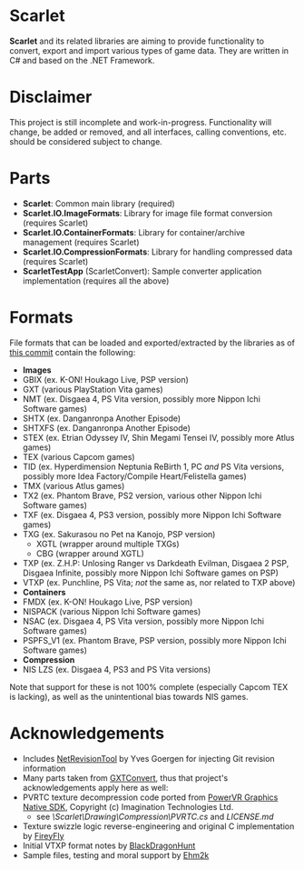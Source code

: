Scarlet
=======
__Scarlet__ and its related libraries are aiming to provide functionality to convert, export and import various types of game data. They are written in C# and based on the .NET Framework.

Disclaimer
==========
This project is still incomplete and work-in-progress. Functionality will change, be added or removed, and all interfaces, calling conventions, etc. should be considered subject to change.

Parts
=====
* __Scarlet__: Common main library (required)
* __Scarlet.IO.ImageFormats__: Library for image file format conversion (requires Scarlet)
* __Scarlet.IO.ContainerFormats__: Library for container/archive management (requires Scarlet)
* __Scarlet.IO.CompressionFormats__: Library for handling compressed data (requires Scarlet)
* __ScarletTestApp__ (ScarletConvert): Sample converter application implementation (requires all the above)

Formats
=======
File formats that can be loaded and exported/extracted by the libraries as of [this commit](https://github.com/xdanieldzd/Scarlet/tree/e6296faf9659c30c758ed35e24b68cfc621436cc) contain the following:

* __Images__
 * GBIX (ex. K-ON! Houkago Live, PSP version)
 * GXT (various PlayStation Vita games)
 * NMT (ex. Disgaea 4, PS Vita version, possibly more Nippon Ichi Software games)
 * SHTX (ex. Danganronpa Another Episode)
 * SHTXFS (ex. Danganronpa Another Episode)
 * STEX (ex. Etrian Odyssey IV, Shin Megami Tensei IV, possibly more Atlus games)
 * TEX (various Capcom games)
 * TID (ex. Hyperdimension Neptunia ReBirth 1, PC _and_ PS Vita versions, possibly more Idea Factory/Compile Heart/Felistella games)
 * TMX (various Atlus games)
 * TX2 (ex. Phantom Brave, PS2 version, various other Nippon Ichi Software games)
 * TXF (ex. Disgaea 4, PS3 version, possibly more Nippon Ichi Software games)
 * TXG (ex. Sakurasou no Pet na Kanojo, PSP version)
   * XGTL (wrapper around multiple TXGs)
    * CBG (wrapper around XGTL)
 * TXP (ex. Z.H.P: Unlosing Ranger vs Darkdeath Evilman, Disgaea 2 PSP, Disgaea Infinite, possibly more Nippon Ichi Software games on PSP)
 * VTXP (ex. Punchline, PS Vita; _not_ the same as, nor related to TXP above)
* __Containers__
 * FMDX (ex. K-ON! Houkago Live, PSP version)
 * NISPACK (various Nippon Ichi Software games)
 * NSAC (ex. Disgaea 4, PS Vita version, possibly more Nippon Ichi Software games)
 * PSPFS_V1 (ex. Phantom Brave, PSP version, possibly more Nippon Ichi Software games)
* __Compression__
 * NIS LZS (ex. Disgaea 4, PS3 and PS Vita versions)

Note that support for these is not 100% complete (especially Capcom TEX is lacking), as well as the unintentional bias towards NIS games.

Acknowledgements
================
* Includes [NetRevisionTool](http://unclassified.software/apps/netrevisiontool) by Yves Goergen for injecting Git revision information
* Many parts taken from [GXTConvert](https://github.com/xdanieldzd/GXTConvert), thus that project's acknowledgements apply here as well:
 * PVRTC texture decompression code ported from [PowerVR Graphics Native SDK](https://github.com/powervr-graphics/Native_SDK), Copyright (c) Imagination Technologies Ltd.
   * see *\Scarlet\Drawing\Compression\PVRTC.cs* and *LICENSE.md*
 * Texture swizzle logic reverse-engineering and original C implementation by [FireyFly](https://github.com/FireyFly)
 * Initial VTXP format notes by [BlackDragonHunt](https://github.com/BlackDragonHunt)
 * Sample files, testing and moral support by [Ehm2k](https://twitter.com/Ehm2k)
